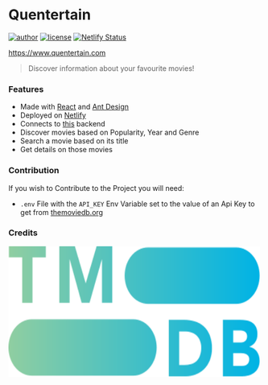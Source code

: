 # Quentertain

[![author](https://img.shields.io/badge/author-xDavide9-brightgreen)](https://github.com/xDavide9)
[![license](https://img.shields.io/github/license/xDavide9/Quentertain?color=red)](https://github.com/xDavide9/Quentertain/blob/master/LICENSE)
[![Netlify Status](https://api.netlify.com/api/v1/badges/ac242020-5b1e-4af3-bc6b-4839a825c78f/deploy-status?branch=master)](https://app.netlify.com/sites/quentertain/deploys)

https://www.quentertain.com

> Discover information about your favourite movies!

### Features

- Made with [React](https://reactjs.org/) and [Ant Design](https://ant.design/)
- Deployed on [Netlify](https://www.netlify.com/)
- Connects to [this](https://github.com/xDavide9/Quentertain-backend) backend
- Discover movies based on Popularity, Year and Genre
- Search a movie based on its title
- Get details on those movies

### Contribution
If you wish to Contribute to the Project you will need:

-  `.env` File with the `API_KEY` Env Variable set to the value of an Api Key to get from [themoviedb.org](https://www.themoviedb.org/)

### Credits
<img src="src/home/tmdblogo.svg" width="500" height="260" alt="TMDb">
